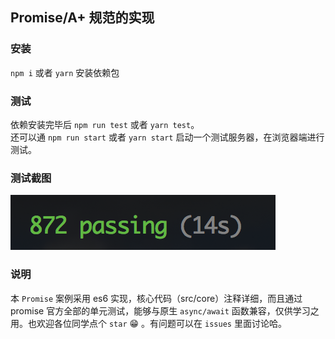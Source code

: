 ## Promise/A+ 规范的实现

### 安装
`npm i` 或者 `yarn` 安装依赖包

### 测试
依赖安装完毕后 `npm run test` 或者 `yarn test`。
<br>
还可以通 `npm run start` 或者 `yarn start` 启动一个测试服务器，在浏览器端进行测试。

### 测试截图
![test](./test.png)

### 说明
本 `Promise` 案例采用 es6 实现，核心代码（src/core）注释详细，而且通过 promise 官方全部的单元测试，能够与原生 `async/await` 函数兼容，仅供学习之用。也欢迎各位同学点个 `star` 😁 。有问题可以在 `issues` 里面讨论哈。
